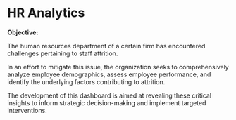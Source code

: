 # HR Analytics
**Objective:**

The human resources department of a certain firm has encountered challenges pertaining to staff attrition.

In an effort to mitigate this issue, the organization seeks to comprehensively analyze employee demographics, assess employee performance, and identify the underlying factors contributing to attrition.

The development of this dashboard is aimed at revealing these critical insights to inform strategic decision-making and implement targeted interventions.
